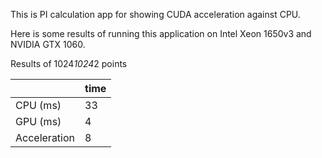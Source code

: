 This is PI calculation app for showing CUDA acceleration against CPU.

Here is some results of running this application on Intel Xeon 1650v3 and NVIDIA GTX 1060.

Results of 1024*1024*2 points

|  | time |
| --- | --- |
| CPU (ms) | 33 |
| GPU (ms) | 4 |
| Acceleration | 8 |
